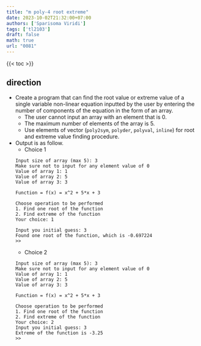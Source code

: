 ```yaml
---
title: "m poly-4 root extreme"
date: 2023-10-02T21:32:00+07:00
authors: ['Sparisoma Viridi']
tags: ['tl2103']
draft: false
math: true
url: "0081"
---
```

{{< toc >}}


## direction
+ Create a program that can find the root value or extreme value of a single variable non-linear equation inputted by the user by entering the number of components of the equation in the form of an array.
  - The user cannot input an array with an element that is 0.
  - The maximum number of elements of the array is 5.
  - Use elements of vector (`poly2sym`, `polyder`, `polyval`, `inline`) for root and extreme value finding procedure.
+ Output is as follow.
  - Choice 1
  ```
  Input size of array (max 5): 3
  Make sure not to input for any element value of 0
  Value of array 1: 1
  Value of array 2: 5
  Value of array 3: 3

  Function = f(x) = x^2 + 5*x + 3

  Choose operation to be performed
  1. Find one root of the function
  2. Find extreme of the function
  Your choice: 1
  
  Input you initial guess: 3
  Found one root of the function, which is -0.697224
  >>
  ```  
  - Choice 2
  ```
  Input size of array (max 5): 3
  Make sure not to input for any element value of 0
  Value of array 1: 1
  Value of array 2: 5
  Value of array 3: 3

  Function = f(x) = x^2 + 5*x + 3

  Choose operation to be performed
  1. Find one root of the function
  2. Find extreme of the function
  Your choice: 2
  Input you initial guess: 3
  Extreme of the function is -3.25
  >>
  ```

